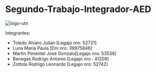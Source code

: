 # Segundo-Trabajo-Integrador-AED

![logo-utn](https://user-images.githubusercontent.com/54865453/145316708-bd33130c-61f9-4cd8-bc71-c2f4fdc83ee4.png)

Integrantes:

- Toledo Alvaro Julian [Legajo nro: 52721]
- Luna Maria Paula [Dni nro: 39975846]
- Martin Pimentel José Gonzalo[Legajo nro: 53538]    
- Benegas Rodrigo Antonio  [Legajo nro : 41209]
- Zottola Rodrigo Leonardo [Legajo nro: 52742]
  
